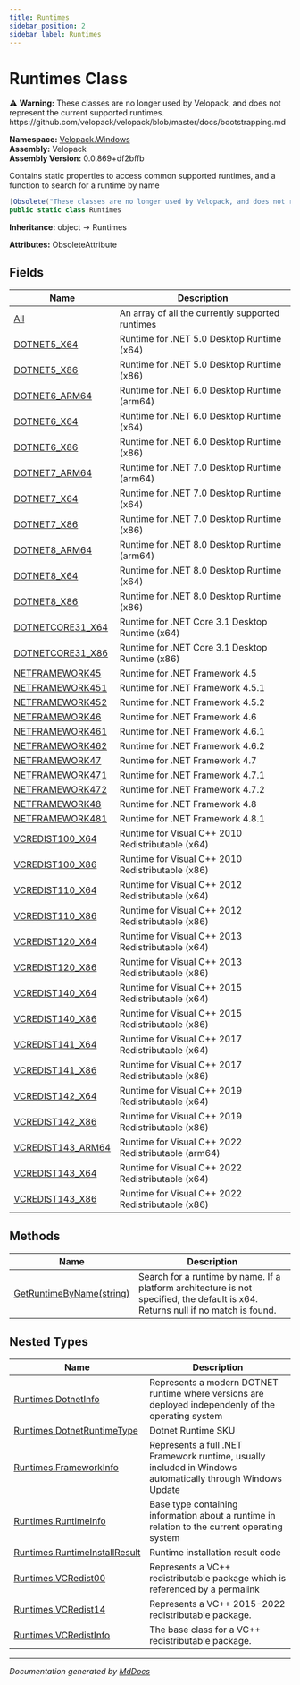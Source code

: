 ```yaml
---
title: Runtimes
sidebar_position: 2
sidebar_label: Runtimes
---
```

<!--  
  <auto-generated>   
    The contents of this file were generated by a tool.  
    Changes to this file may be list if the file is regenerated  
  </auto-generated>   
-->

# Runtimes Class

⚠️ **Warning:** These classes are no longer used by Velopack, and does not represent the current supported runtimes. https:\/\/github.com\/velopack\/velopack\/blob\/master\/docs\/bootstrapping.md

**Namespace:** [Velopack.Windows](../index.md)  
**Assembly:** Velopack  
**Assembly Version:** 0.0.869+df2bffb

Contains static properties to access common supported runtimes, and a function to search for a runtime by name

```csharp
[Obsolete("These classes are no longer used by Velopack, and does not represent the current supported runtimes. https://github.com/velopack/velopack/blob/master/docs/bootstrapping.md")]
public static class Runtimes
```

**Inheritance:** object → Runtimes

**Attributes:** ObsoleteAttribute

## Fields

| Name                                              | Description                                           |
| ------------------------------------------------- | ----------------------------------------------------- |
| [All](fields/All.md)                              |  An array of all the currently supported runtimes     |
| [DOTNET5\_X64](fields/DOTNET5_X64.md)             |  Runtime for .NET 5.0 Desktop Runtime (x64)           |
| [DOTNET5\_X86](fields/DOTNET5_X86.md)             |  Runtime for .NET 5.0 Desktop Runtime (x86)           |
| [DOTNET6\_ARM64](fields/DOTNET6_ARM64.md)         |  Runtime for .NET 6.0 Desktop Runtime (arm64)         |
| [DOTNET6\_X64](fields/DOTNET6_X64.md)             |  Runtime for .NET 6.0 Desktop Runtime (x64)           |
| [DOTNET6\_X86](fields/DOTNET6_X86.md)             |  Runtime for .NET 6.0 Desktop Runtime (x86)           |
| [DOTNET7\_ARM64](fields/DOTNET7_ARM64.md)         |  Runtime for .NET 7.0 Desktop Runtime (arm64)         |
| [DOTNET7\_X64](fields/DOTNET7_X64.md)             |  Runtime for .NET 7.0 Desktop Runtime (x64)           |
| [DOTNET7\_X86](fields/DOTNET7_X86.md)             |  Runtime for .NET 7.0 Desktop Runtime (x86)           |
| [DOTNET8\_ARM64](fields/DOTNET8_ARM64.md)         |  Runtime for .NET 8.0 Desktop Runtime (arm64)         |
| [DOTNET8\_X64](fields/DOTNET8_X64.md)             |  Runtime for .NET 8.0 Desktop Runtime (x64)           |
| [DOTNET8\_X86](fields/DOTNET8_X86.md)             |  Runtime for .NET 8.0 Desktop Runtime (x86)           |
| [DOTNETCORE31\_X64](fields/DOTNETCORE31_X64.md)   |  Runtime for .NET Core 3.1 Desktop Runtime (x64)      |
| [DOTNETCORE31\_X86](fields/DOTNETCORE31_X86.md)   |  Runtime for .NET Core 3.1 Desktop Runtime (x86)      |
| [NETFRAMEWORK45](fields/NETFRAMEWORK45.md)        |  Runtime for .NET Framework 4.5                       |
| [NETFRAMEWORK451](fields/NETFRAMEWORK451.md)      |  Runtime for .NET Framework 4.5.1                     |
| [NETFRAMEWORK452](fields/NETFRAMEWORK452.md)      |  Runtime for .NET Framework 4.5.2                     |
| [NETFRAMEWORK46](fields/NETFRAMEWORK46.md)        |  Runtime for .NET Framework 4.6                       |
| [NETFRAMEWORK461](fields/NETFRAMEWORK461.md)      |  Runtime for .NET Framework 4.6.1                     |
| [NETFRAMEWORK462](fields/NETFRAMEWORK462.md)      |  Runtime for .NET Framework 4.6.2                     |
| [NETFRAMEWORK47](fields/NETFRAMEWORK47.md)        |  Runtime for .NET Framework 4.7                       |
| [NETFRAMEWORK471](fields/NETFRAMEWORK471.md)      |  Runtime for .NET Framework 4.7.1                     |
| [NETFRAMEWORK472](fields/NETFRAMEWORK472.md)      |  Runtime for .NET Framework 4.7.2                     |
| [NETFRAMEWORK48](fields/NETFRAMEWORK48.md)        |  Runtime for .NET Framework 4.8                       |
| [NETFRAMEWORK481](fields/NETFRAMEWORK481.md)      |  Runtime for .NET Framework 4.8.1                     |
| [VCREDIST100\_X64](fields/VCREDIST100_X64.md)     |  Runtime for Visual C++ 2010 Redistributable (x64)    |
| [VCREDIST100\_X86](fields/VCREDIST100_X86.md)     |  Runtime for Visual C++ 2010 Redistributable (x86)    |
| [VCREDIST110\_X64](fields/VCREDIST110_X64.md)     |  Runtime for Visual C++ 2012 Redistributable (x64)    |
| [VCREDIST110\_X86](fields/VCREDIST110_X86.md)     |  Runtime for Visual C++ 2012 Redistributable (x86)    |
| [VCREDIST120\_X64](fields/VCREDIST120_X64.md)     |  Runtime for Visual C++ 2013 Redistributable (x64)    |
| [VCREDIST120\_X86](fields/VCREDIST120_X86.md)     |  Runtime for Visual C++ 2013 Redistributable (x86)    |
| [VCREDIST140\_X64](fields/VCREDIST140_X64.md)     |  Runtime for Visual C++ 2015 Redistributable (x64)    |
| [VCREDIST140\_X86](fields/VCREDIST140_X86.md)     |  Runtime for Visual C++ 2015 Redistributable (x86)    |
| [VCREDIST141\_X64](fields/VCREDIST141_X64.md)     |  Runtime for Visual C++ 2017 Redistributable (x64)    |
| [VCREDIST141\_X86](fields/VCREDIST141_X86.md)     |  Runtime for Visual C++ 2017 Redistributable (x86)    |
| [VCREDIST142\_X64](fields/VCREDIST142_X64.md)     |  Runtime for Visual C++ 2019 Redistributable (x64)    |
| [VCREDIST142\_X86](fields/VCREDIST142_X86.md)     |  Runtime for Visual C++ 2019 Redistributable (x86)    |
| [VCREDIST143\_ARM64](fields/VCREDIST143_ARM64.md) |  Runtime for Visual C++ 2022 Redistributable (arm64)  |
| [VCREDIST143\_X64](fields/VCREDIST143_X64.md)     |  Runtime for Visual C++ 2022 Redistributable (x64)    |
| [VCREDIST143\_X86](fields/VCREDIST143_X86.md)     |  Runtime for Visual C++ 2022 Redistributable (x86)    |

## Methods

| Name                                                    | Description                                                                                                                        |
| ------------------------------------------------------- | ---------------------------------------------------------------------------------------------------------------------------------- |
| [GetRuntimeByName(string)](methods/GetRuntimeByName.md) | Search for a runtime by name. If a platform architecture is not specified, the default is x64. Returns null if no match is found.  |

## Nested Types

| Name                                                           | Description                                                                                                  |
| -------------------------------------------------------------- | ------------------------------------------------------------------------------------------------------------ |
| [Runtimes.DotnetInfo](DotnetInfo/index.md)                     |  Represents a modern DOTNET runtime where versions are deployed independenly of the operating system         |
| [Runtimes.DotnetRuntimeType](DotnetRuntimeType/index.md)       |  Dotnet Runtime SKU                                                                                          |
| [Runtimes.FrameworkInfo](FrameworkInfo/index.md)               |  Represents a full .NET Framework runtime, usually included in Windows automatically through Windows Update  |
| [Runtimes.RuntimeInfo](RuntimeInfo/index.md)                   |  Base type containing information about a runtime in relation to the current operating system                |
| [Runtimes.RuntimeInstallResult](RuntimeInstallResult/index.md) |  Runtime installation result code                                                                            |
| [Runtimes.VCRedist00](VCRedist00/index.md)                     |  Represents a VC++ redistributable package which is referenced by a permalink                                |
| [Runtimes.VCRedist14](VCRedist14/index.md)                     |  Represents a VC++ 2015\-2022 redistributable package.                                                       |
| [Runtimes.VCRedistInfo](VCRedistInfo/index.md)                 |  The base class for a VC++ redistributable package.                                                          |

___

*Documentation generated by [MdDocs](https://github.com/ap0llo/mddocs)*
